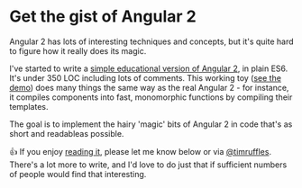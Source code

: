# Get the gist of Angular 2
 
Angular 2 has lots of interesting techniques and concepts, but it's quite hard to figure how it really does its magic.

 
I've started to write a [simple educational version of Angular 2](gist-of-angular-2.js), in plain ES6. It's under 350 LOC including lots of comments. This working toy ([see the demo](https://timruffles.github.io/gist-of-angular-2/)) does many things the same way as the real Angular 2 - for instance, it compiles components into fast, monomorphic functions by compiling their templates.

 
The goal is to implement the hairy 'magic' bits of Angular 2 in code that's as short and readableas possible.

 
👍 If you enjoy [reading it](gist-of-angular-2.js), please let me know below or via [@timruffles](https://twitter.com/timruffles). There's a lot more to write, and I'd love to do just that if sufficient numbers of people would find that interesting.
